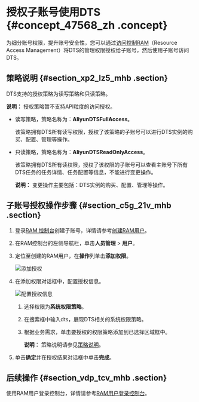 # 授权子账号使用DTS {#concept_47568_zh .concept}

为细分账号权限，提升账号安全性，您可以通过[访问控制RAM](https://help.aliyun.com/document_detail/28627.html)（Resource Access Management）将DTS的管理权限授权给子账号，然后使用子账号访问DTS。

## 策略说明 {#section_xp2_lz5_mhb .section}

DTS支持的授权策略为读写策略和只读策略。

**说明：** 授权策略暂不支持API粒度的访问授权。

-   读写策略，策略名称为：**AliyunDTSFullAccess**。

    该策略拥有DTS所有读写权限，授权了该策略的子账号可以进行DTS实例的购买、配置、管理等操作。

-   只读策略，策略名称为：**AliyunDTSReadOnlyAccess**。

    该策略拥有DTS所有读权限，授权了该权限的子账号可以查看主账号下所有DTS任务的任务详情、任务配置等信息，不能进行变更操作。

    **说明：** 变更操作主要包括：DTS实例的购买、配置、管理等操作。


## 子账号授权操作步骤 {#section_c5g_21v_mhb .section}

1.  登录[RAM 控制台](https://ram.console.aliyun.com/)创建子账号，详情请参考[创建RAM用户](https://help.aliyun.com/document_detail/28637.html)。
2.  在RAM控制台的左侧导航栏，单击**人员管理** \> **用户**。
3.  定位至创建的RAM用户，在**操作**列单击**添加权限**。

    ![添加授权](http://static-aliyun-doc.oss-cn-hangzhou.aliyuncs.com/assets/img/17087/155831818645025_zh-CN.png)

4.  在添加权限对话框中，配置授权信息。

    ![配置授权信息](http://static-aliyun-doc.oss-cn-hangzhou.aliyuncs.com/assets/img/17087/155831818645026_zh-CN.png)

    1.  选择权限为**系统权限策略**。
    2.  在搜索框中输入dts，展现DTS相关的系统权限策略。
    3.  根据业务需求，单击要授权的权限策略添加到已选择区域框中。

        **说明：** 策略说明请参见[策略说明](#section_xp2_lz5_mhb)。

5.  单击**确定**并在授权结果对话框中单击**完成**。

## 后续操作 {#section_vdp_tcv_mhb .section}

使用RAM用户登录控制台，详情请参考[RAM用户登录控制台](https://help.aliyun.com/document_detail/43640.html)。

